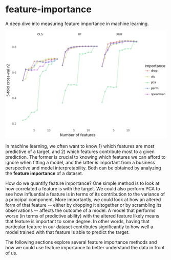 # feature-importance
A deep dive into measuring feature importance in machine learning.

![Feature importance methods](images/featimp.png)

In machine learning, we often want to know 1) which features are most predictive of a target, and 2) which features contribute most to a given prediction. The former is crucial to knowing which features we can afford to ignore when fitting a model, and the latter is important from a business perspective and model interpretability. Both can be obtained by analyzing the **feature importance** of a dataset.

How do we quantify feature importance? One simple method is to look at how correlated a feature is with the target. We could also perform PCA to see how influential a feature is in terms of its contribution to the variance of a principal component. More importantly, we could look at how an altered form of that feature -- either by dropping it altogether or by scrambling its observations -- affects the outcome of a model. A model that performs worse (in terms of predictive ability) with the altered feature likely means that feature is important to some degree. In other words, having that particular feature in our dataset contributes significantly to how well a model trained with that feature is able to predict the target.

The following sections explore several feature importance methods and how we could use feature importance to better understand the data in front of us.
